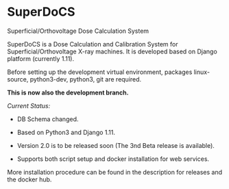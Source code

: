 # SuperDoCS
Superficial/Orthovoltage Dose Calculation System

SuperDoCS is a Dose Calculation and Calibration System for Superficial/Orthovoltage X-ray machines. 
It is developed based on Django platform (currently 1.11).

Before setting up the development virtual environment, packages
linux-source, python3-dev, python3, git are required.

**This is now also the development branch.**

*Current Status:*

* DB Schema changed.

* Based on Python3 and Django 1.11.

* Version 2.0 is to be released soon (The 3nd Beta release is available).

* Supports both script setup and docker installation for web services.

More installation procedure can be found in the description for releases and the docker hub.

